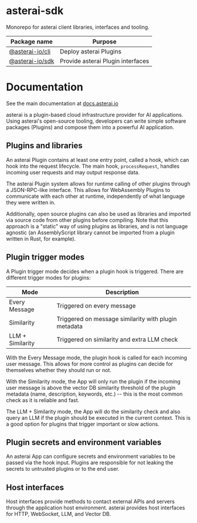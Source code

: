 # asterai-sdk

Monorepo for asterai client libraries, interfaces and tooling.

| Package name         | Purpose                           |
| -------------------- | --------------------------------- |
| [@asterai-io/cli][1] | Deploy asterai Plugins            |
| [@asterai-io/sdk][2] | Provide asterai Plugin interfaces |

# Documentation

See the main documentation at [docs.asterai.io](https://docs.asterai.io)

asterai is a plugin-based cloud infrastructure provider for AI applications.
Using asterai's open-source tooling, developers can write simple
software packages (Plugins) and compose them into a powerful AI application.

## Plugins and libraries

An asterai Plugin contains at least one entry point, called a hook, which can
hook into the request lifecycle.
The main hook, `processRequest`, handles incoming user requests
and may output response data.

The asterai Plugin system allows for runtime calling of other plugins through
a JSON-RPC-like interface.
This allows for WebAssembly Plugins to communicate with each other at runtime,
independently of what language they were written in.

Additionally, open source plugins can also be used as libraries and imported
via source code from other plugins before compiling.
Note that this approach is a "static" way of using plugins as libraries, and is
not language agnostic (an AssemblyScript library cannot be imported from a
plugin written in Rust, for example).

## Plugin trigger modes

A Plugin trigger mode decides when a plugin hook is triggered.
There are different trigger modes for plugins:

| Mode             | Description                                          |
| ---------------- | ---------------------------------------------------- |
| Every Message    | Triggered on every message                           |
| Similarity       | Triggered on message similarity with plugin metadata |
| LLM + Similarity | Triggered on similarity and extra LLM check          |

With the Every Message mode, the plugin hook is called for each incoming user message.
This allows for more control as plugins can decide for themselves whether
they should run or not.

With the Similarity mode, the App will only run the plugin if the incoming user
message is above the vector DB similarity threshold of the plugin metadata
(name, description, keywords, etc.) -- this is the most common check as it is
reliable and fast.

The LLM + Similarity mode, the App will do the similarity check and also
query an LLM if the plugin should be executed in the current context.
This is a good option for plugins that trigger important or slow actions.

## Plugin secrets and environment variables

An asterai App can configure secrets and environment variables
to be passed via the hook input.
Plugins are responsible for not leaking the secrets to untrusted
plugins or to the end user.

## Host interfaces

Host interfaces provide methods to contact external APIs and servers
through the application host environment.
asterai provides host interfaces for HTTP, WebSocket, LLM, and Vector DB.

[1]: ./cli
[2]: ./sdk
